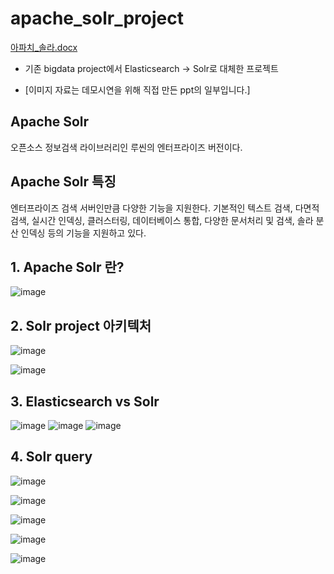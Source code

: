 # apache_solr_project
[아파치_솔라.docx](https://github.com/keh0812/apache_solr/files/7859222/_.docx)

* 기존 bigdata project에서 Elasticsearch -> Solr로 대체한 프로젝트

* [이미지 자료는 데모시연을 위해 직접 만든 ppt의 일부입니다.]


##	Apache Solr 
  오픈소스 정보검색 라이브러리인 루씬의 엔터프라이즈 버전이다.

##	Apache Solr 특징
  엔터프라이즈 검색 서버인만큼 다양한 기능을 지원한다. 
  기본적인 텍스트 검색, 다면적 검색, 실시간 인덱싱, 클러스터링, 데이터베이스 통합, 다양한 문서처리 및 검색, 솔라 분산 인덱싱 등의 기능을 지원하고 있다.



## 1. Apache Solr 란?
![image](https://user-images.githubusercontent.com/80734989/149250488-e8504e39-1165-4bfd-8c9d-d8fd08d0a2d6.png)


## 2. Solr project 아키텍처
![image](https://user-images.githubusercontent.com/80734989/149249788-22e8248c-6c6e-49e5-9e28-0228c4759349.png)

![image](https://user-images.githubusercontent.com/80734989/149250297-6efa4553-fcba-422d-8632-3437a75a6dba.png)


## 3. Elasticsearch vs Solr
![image](https://user-images.githubusercontent.com/80734989/149249958-1601898c-3034-4484-bd92-a23ad3457c4d.png)
![image](https://user-images.githubusercontent.com/80734989/149249982-f5695a28-d2ec-47b6-b5c2-9b5412970f82.png)
![image](https://user-images.githubusercontent.com/80734989/149250012-ba12033f-69d7-4254-99f4-e486958fb013.png)


## 4. Solr query
![image](https://user-images.githubusercontent.com/80734989/149249813-fb6bbf49-2ed3-4d14-becb-5328dbb7dd98.png)

![image](https://user-images.githubusercontent.com/80734989/149249831-e544a686-1439-4698-8e4a-d538f54545fb.png)

![image](https://user-images.githubusercontent.com/80734989/149249868-4d466917-c071-4a2d-9c5f-23c6b66a6920.png)

![image](https://user-images.githubusercontent.com/80734989/149249879-46c90e05-73de-4b09-89b5-ca00c30e9beb.png)

![image](https://user-images.githubusercontent.com/80734989/149249915-f0b80d46-d3e7-4adb-885e-1e41c6d61f52.png)


